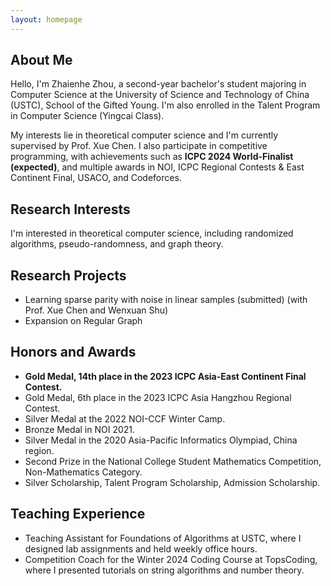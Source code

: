 ```yaml
---
layout: homepage
---
```


## About Me

Hello, I'm Zhaienhe Zhou, a second-year bachelor's student majoring in Computer Science at the University of Science and Technology of China (USTC), School of the Gifted Young. I'm also enrolled in the Talent Program in Computer Science (Yingcai Class).

My interests lie in theoretical computer science and I'm currently supervised by Prof. Xue Chen. I also participate in competitive programming, with achievements such as **ICPC 2024 World-Finalist (expected)**, and multiple awards in NOI, ICPC Regional Contests & East Continent Final, USACO, and Codeforces.

## Research Interests

I'm interested in theoretical computer science, including randomized algorithms, pseudo-randomness, and graph theory.

## Research Projects

- Learning sparse parity with noise in linear samples (submitted) (with Prof. Xue Chen and Wenxuan Shu)
- Expansion on Regular Graph

## Honors and Awards

- **Gold Medal, 14th place in the 2023 ICPC Asia-East Continent Final Contest.**
- Gold Medal, 6th place in the 2023 ICPC Asia Hangzhou Regional Contest.
- Silver Medal at the 2022 NOI-CCF Winter Camp.
- Bronze Medal in NOI 2021.
- Silver Medal in the 2020 Asia-Pacific Informatics Olympiad, China region.
- Second Prize in the National College Student Mathematics Competition, Non-Mathematics Category.
- Silver Scholarship, Talent Program Scholarship, Admission Scholarship.

## Teaching Experience

- Teaching Assistant for Foundations of Algorithms at USTC, where I designed lab assignments and held weekly office hours.
- Competition Coach for the Winter 2024 Coding Course at TopsCoding, where I presented tutorials on string algorithms and number theory.
